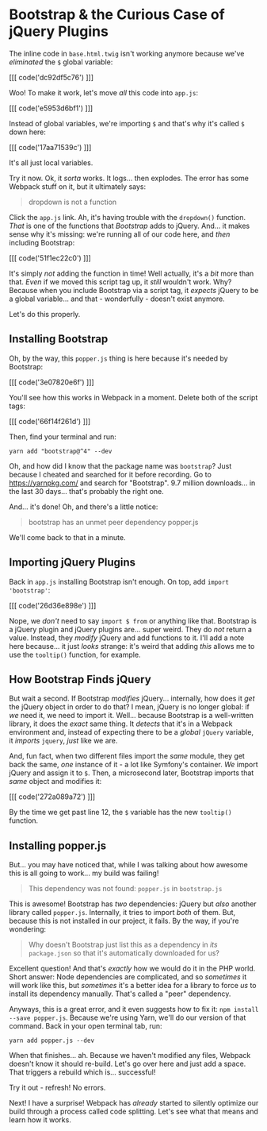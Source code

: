 # Bootstrap & the Curious Case of jQuery Plugins

The inline code in `base.html.twig` isn't working anymore because we've *eliminated*
the `$` global variable:

[[[ code('dc92df5c76') ]]]

Woo! To make it work, let's move *all* this code into `app.js`:

[[[ code('e5953d6bf1') ]]]

Instead of global variables, we're importing `$` and that's why it's called `$`
down here:

[[[ code('17aa71539c') ]]]

It's all just local variables.

Try it now. Ok, it *sorta* works. It logs... then explodes. The error has some
Webpack stuff on it, but it ultimately says:

> dropdown is not a function

Click the `app.js` link. Ah, it's having trouble with the `dropdown()` function.
*That* is one of the functions that *Bootstrap* adds to jQuery. And... it makes
sense why it's missing: we're running all of our code here, and *then* including
Bootstrap:

[[[ code('51f1ec22c0') ]]]

It's simply *not* adding the function in time! Well actually, it's a *bit* more
than that. *Even* if we moved this script tag up, it *still* wouldn't work. Why?
Because when you include Bootstrap via a script tag, it *expects* jQuery to be
a global variable... and that - wonderfully - doesn't exist anymore.

Let's do this properly.

## Installing Bootstrap

Oh, by the way, this `popper.js` thing is here because it's needed by Bootstrap:

[[[ code('3e07820e6f') ]]]

You'll see how this works in Webpack in a moment. Delete both of the script tags:

[[[ code('66f14f261d') ]]]

Then, find your terminal and run:

```terminal
yarn add "bootstrap@^4" --dev
```

Oh, and how did I know that the package name was `bootstrap`? Just because I cheated
and searched for it before recording. Go to https://yarnpkg.com/ and search for "Bootstrap".
9.7 million downloads... in the last 30 days... that's probably the right one.

And... it's done! Oh, and there's a little notice:

> bootstrap has an unmet peer dependency popper.js

We'll come back to that in a minute.

## Importing jQuery Plugins

Back in `app.js` installing Bootstrap isn't enough. On top, add `import 'bootstrap'`:

[[[ code('26d36e898e') ]]]

Nope, we *don't* need to say `import $ from` or anything like that. Bootstrap
is a jQuery plugin and jQuery plugins are... super weird. They do *not* return
a value. Instead, they *modify* jQuery and add functions to it. I'll add a note
here because... it just *looks* strange: it's weird that adding *this* allows
me to use the `tooltip()` function, for example.

## How Bootstrap Finds jQuery

But wait a second. If Bootstrap *modifies* jQuery... internally, how does it *get*
the jQuery object in order to do that? I mean, jQuery is no longer global: if
*we* need it, we need to import it. Well... because Bootstrap is a well-written
library, it does the *exact* same thing. It *detects* that it's in a Webpack
environment and, instead of expecting there to be a *global* `jQuery` variable,
it *imports* `jquery`, *just* like we are.

And, fun fact, when two different files import the *same* module, they get back
the same, *one* instance of it - a lot like Symfony's container. *We* import jQuery
and assign it to `$`. Then, a microsecond later, Bootstrap imports that *same*
object and modifies it:

[[[ code('272a089a72') ]]]

By the time we get past line 12, the `$` variable has the new `tooltip()` function.

## Installing popper.js

But... you may have noticed that, while I was talking about how awesome this is
all going to work... my build was failing!

> This dependency was not found: `popper.js` in `bootstrap.js`

This is awesome! Bootstrap has *two* dependencies: jQuery but *also* another library
called `popper.js`. Internally, it tries to import *both* of them. But, because
this is not installed in our project, it fails. By the way, if you're wondering:

> Why doesn't Bootstrap just list this as a dependency in *its* `package.json`
> so that it's automatically downloaded for us?

Excellent question! And that's *exactly* how we would do it in the PHP world. Short
answer: Node dependencies are complicated, and so *sometimes* it will work like
this, but *sometimes* it's a better idea for a library to force *us* to install
its dependency manually. That's called a "peer" dependency.

Anyways, this is a great error, and it even suggests how to fix it:
`npm install --save popper.js`. Because we're using Yarn, we'll do our version
of that command. Back in your open terminal tab, run:

```terminal
yarn add popper.js --dev
```

When that finishes... ah. Because we haven't modified any files, Webpack doesn't
know it should re-build. Let's go over here and just add a space. That triggers
a rebuild which is... successful!

Try it out - refresh! No errors.

Next! I have a surprise! Webpack has *already* started to silently optimize our
build through a process called code splitting. Let's see what that means and learn
how it works.
